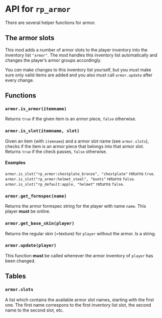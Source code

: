 # API for `rp_armor`

There are several helper functions for armor.

## The armor slots

This mod adds a number of armor slots to the player inventory into
the inventory list `"armor"`. The mod handles this inventory list
automatically and changes the player’s armor groups accordingly.

You *can* make changes to this inventory list yourself, but you
*must* make sure only valid items are added and you also *must*
call `armor.update` after every change.

## Functions

### `armor.is_armor(itemname)`

Returns `true` if the given item is an armor piece, `false` otherwise.


### `armor.is_slot(itemname, slot)`

Given an item (with `itemname`) and a armor slot name (see `armor.slots`),
checks if the item is an armor piece that belongs into that armor slot.
Returns `true` if the check passes, `false` otherwise.

#### Examples

`armor.is_slot("rp_armor:chestplate_bronze", "chestplate"` returns `true`.
`armor.is_slot("rp_armor:helmet_steel", "boots"` returns `false`.
`armor.is_slot("rp_default:apple, "helmet"` returns `false`.


### `armor.get_formspec(name)`

Returns the armor formspec string for the player with name `name`.
This player **must** be online.


### `armor.get_base_skin(player)`

Returns the regular skin (=texture) for `player` without the armor. Is a string.


### `armor.update(player)`

This function **must** be called whenever the armor inventory of `player` has been changed.



## Tables

### `armor.slots`

A list which contains the available armor slot names, starting with the first one.
The first name correspons to the first inventory list slot, the second name to the
second slot, etc.
